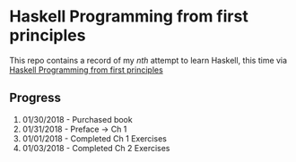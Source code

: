 # Haskell Programming from first principles

This repo contains a record of my _nth_ attempt to learn Haskell, this time via [Haskell Programming from first principles](http://haskellbook.com/)

## Progress

1. 01/30/2018 - Purchased book
2. 01/31/2018 - Preface -> Ch 1
3. 01/01/2018 - Completed Ch 1 Exercises
4. 01/03/2018 - Completed Ch 2 Exercises

